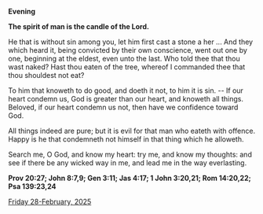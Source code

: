 **Evening**

**The spirit of man is the candle of the Lord.**
 
He that is without sin among you, let him first cast a stone a her ... And they which heard it, being convicted by their own conscience, went out one by one, beginning at the eldest, even unto the last. Who told thee that thou wast naked? Hast thou eaten of the tree, whereof I commanded thee that thou shouldest not eat?
 
To him that knoweth to do good, and doeth it not, to him it is sin. -- If our heart condemn us, God is greater than our heart, and knoweth all things. Beloved, if our heart condemn us not, then have we confidence toward God.
 
All things indeed are pure; but it is evil for that man who eateth with offence. Happy is he that condemneth not himself in that thing which he alloweth.
 
Search me, O God, and know my heart: try me, and know my thoughts: and see if there be any wicked way in me, and lead me in the way everlasting.  

**Prov 20:27; John 8:7,9; Gen 3:11; Jas 4:17; 1 John 3:20,21; Rom 14:20,22; Psa 139:23,24**

[Friday 28-February, 2025](https://t.me/daily_light)
